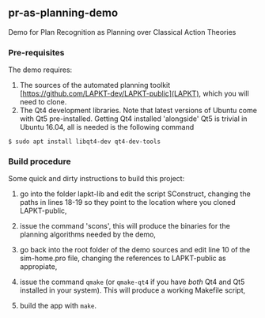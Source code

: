 ## pr-as-planning-demo

Demo for Plan Recognition as Planning over Classical Action Theories

### Pre-requisites

The demo requires:

 1. The sources of the automated planning toolkit [https://github.com/LAPKT-dev/LAPKT-public](LAPKT), which you will need to clone.
 2. The Qt4 development libraries.  Note that latest versions of Ubuntu come with Qt5 pre-installed. Getting Qt4 installed 'alongside' Qt5 is trivial in Ubuntu 16.04, all is needed is the following command
 ```
 $ sudo apt install libqt4-dev qt4-dev-tools
 ```


### Build procedure

Some quick and dirty instructions to build this project:

 1. go into the folder lapkt-lib and edit the script SConstruct, changing the paths in lines 18-19 so they point to the location where you cloned LAPKT-public,

 2. issue the command 'scons', this will produce the binaries for the planning algorithms needed by the demo,

 3. go back into the root folder of the demo sources and edit line 10 of the  sim-home.pro file, changing the references to LAPKT-public as appropiate,

 4. issue the command ```qmake``` (or ```qmake-qt4``` if you have *both* Qt4 and Qt5 installed in your system). This will produce a working Makefile script,

 5. build the app with ```make```.
